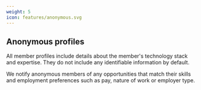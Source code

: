 ```yaml
---
weight: 5
icon: features/anonymous.svg
---
```


## Anonymous profiles

All member profiles include details about the member's technology stack and expertise. They do not include any identifiable information by default.

We notify anonymous members of any opportunities that match their skills and employment preferences such as pay, nature of work or employer type.